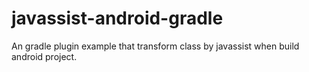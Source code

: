 # javassist-android-gradle
An gradle plugin example that transform class by javassist when build android project.
